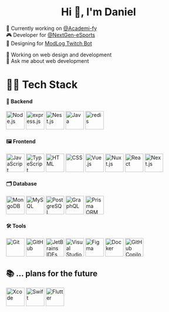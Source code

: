 <h1 align="center">Hi 👋, I'm Daniel</h1>

💼 Currently working on [@Academi-fy](https://github.com/Academi-fy) \
🎮 Developer for [@NextGen-eSports](https://github.com/NextGen-eSports) \
🎨 Designing for [ModLog Twitch Bot](https://github.com/ModLogTV)

🦺 Working on web design and development \
💬 Ask me about web development

# 👨‍💻 Tech Stack

#### 💾 Backend 
<p>
  <img width="50px" height="50px" class="node-js" src="https://github.com/Daanieeel/Daanieeel/assets/96653085/44531564-fef9-46a2-8b7b-512b4d86c0f7" alt="Node.js" />
  <img width="50px" height="50px" class="express-js" src="https://github.com/Daanieeel/Daanieeel/assets/96653085/7e8165eb-cfd3-4e54-9694-64c1eeef2494" alt="express.js" />
  <img width="50px" height="50px" class="nest-js" src="https://github.com/Daanieeel/Daanieeel/assets/96653085/a3c7209d-92d9-4b4b-af7e-5a9b46b67e79" alt="Nest.js" />
  <img width="50px" height="50px" class="java" src="https://github.com/Daanieeel/Daanieeel/assets/96653085/a1792dec-f1a0-4255-9035-6a2566b1de76" alt="Java" />
  <img width="50px" height="50px" class="redis" src="https://github.com/Daanieeel/Daanieeel/assets/96653085/69811d30-8296-4bc8-96c3-793534d0a473" alt="redis" />
</p>

#### 🖼️ Frontend 
<p>
  <img width="50px" height="50px" class="javascript" src="https://github.com/Daanieeel/Daanieeel/assets/96653085/2b230f27-4681-4853-8f7d-6cb2808e0835" alt="JavaScript" />
  <img width="50px" height="50px" class="typescript" src="https://github.com/Daanieeel/Daanieeel/assets/96653085/91689dea-6b47-425c-a5bc-506ca3386241" alt="TypeScript" />
  <img width="50px" height="50px" class="html" src="https://github.com/Daanieeel/Daanieeel/assets/96653085/7af4b309-95ae-48d5-a824-a44715ebbd29" alt="HTML" />
  <img width="50px" height="50px" class="css" src="https://github.com/Daanieeel/Daanieeel/assets/96653085/39a80cc3-f08d-4b30-9292-59e2abeff5c7" alt="CSS" />
  <img width="50px" height="50px" class="vue-js" src="https://github.com/Daanieeel/Daanieeel/assets/96653085/33b3b6ab-6a39-4d21-8358-3a5fa801db18" alt="Vue.js" />
  <img width="50px" height="50px" class="nuxt-js" src="https://github.com/Daanieeel/Daanieeel/assets/96653085/8263e9de-b161-413c-af47-ee9dc092e6e8" alt="Nuxt.js" />
    <img width="50px" height="50px" class="react" src="https://github.com/Daanieeel/Daanieeel/assets/96653085/77a9be17-27f9-44f7-95e6-d2fbcabac83b" alt="React" />
  <img width="50px" height="50px" class="nextjs" src="https://github.com/user-attachments/assets/3731bf59-a77c-4b08-ab0f-1e6c352093d4" alt="Next.js" />
</p>

#### 🗂️ Database 
<p>
  <img width="50px" height="50px" class="mongo-db" src="https://github.com/Daanieeel/Daanieeel/assets/96653085/97eda427-bc75-4738-bea2-9fbd412f24c1" alt="MongoDB" />
  <img width="50px" height="50px" class="mysql" src="https://github.com/Daanieeel/Daanieeel/assets/96653085/0161a030-5295-41c2-8e1c-b8692867000d" alt="MySQL" />
  <img width="50px" height="50px" class="postgresql" src="https://github.com/Daanieeel/Daanieeel/assets/96653085/36402621-d8c7-4a90-91b4-91ed38528783" alt="PostgreSQL" />
  <img width="50px" height="50px" class="graphql" src="https://github.com/Daanieeel/Daanieeel/assets/96653085/809cfcaf-bd84-4fbe-903a-18557788fce9" alt="GraphQL" />
  <img width="50px" height="50px" class="prisma-orm" src="https://github.com/Daanieeel/Daanieeel/assets/96653085/18e0e8f5-73db-4089-921f-a982a6566d87" alt="Prisma ORM" />
</p>

#### 🛠️ Tools 
<p>
  <img width="50px" height="50px" class="git" src="https://github.com/Daanieeel/Daanieeel/assets/96653085/d98b7fa8-6381-4113-bf19-23b651cf5075"  alt="Git"/>
  <img width="50px" height="50px" class="github" src="https://github.com/Daanieeel/Daanieeel/assets/96653085/b6b81eaa-7542-4d95-aa1a-767abccbef2e" alt="GitHub" />
  <img width="50px" height="50px" class="jetbrains" src="https://github.com/Daanieeel/Daanieeel/assets/96653085/2a8d63e3-5824-4906-8a1b-8de49a052007" alt="JetBrains IDEs" />
  <img width="50px" height="50px" class="vs-code" src="https://github.com/Daanieeel/Daanieeel/assets/96653085/2e27ba00-cae1-4687-b78f-6a110c7467b9" alt="Visual Studio Code" />
  <img width="50px" height="50px" class="figma" src="https://github.com/Daanieeel/Daanieeel/assets/96653085/f0a6427b-63a0-42ce-94cb-65962d5ea646" alt="Figma" />
  <img width="50px" height="50px" class="docker" src="https://github.com/Daanieeel/Daanieeel/assets/96653085/184228d3-ec4a-4db2-98af-a125a26b1748" alt="Docker" />
  <img width="50px" height="50px" class="github-copilot" src="https://github.com/Daanieeel/Daanieeel/assets/96653085/5b3e2204-7667-41a4-b689-f63ccc4dba5b" alt="GitHub Copilot" />
</p>

## 📚 ... plans for the future
<p>
  <img width="50px" height="50px" class="xcode" src="https://github.com/Daanieeel/Daanieeel/assets/96653085/198ad4cf-5ac2-4ea4-9ef7-355b0e100b18" alt="Xcode" />
  <img width="50px" height="50px" class="swift" src="https://github.com/Daanieeel/Daanieeel/assets/96653085/5939c073-9012-4085-9f71-e990bffa329b" alt="Swift" />
  <img width="50px" height="50px" class="flutter" src="https://github.com/Daanieeel/Daanieeel/assets/96653085/fb3b6bc3-af39-4228-a818-2505b00f5f03" alt="Flutter" />
</p>

